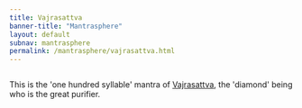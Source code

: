 ```yaml
---  
title: Vajrasattva  
banner-title: "Mantrasphere" 
layout: default
subnav: mantrasphere
permalink: /mantrasphere/vajrasattva.html
---  
```

  
  
<img src="{{ site.baseurl }}/assets/images/mantrasphere/vajrasattva.jpg" alt="" />  


This is the 'one hundred syllable' mantra of <a href="http://en.wikipedia.org/wiki/Vajrasattva">Vajrasattva</a>, the 'diamond' being who is the great purifier.
